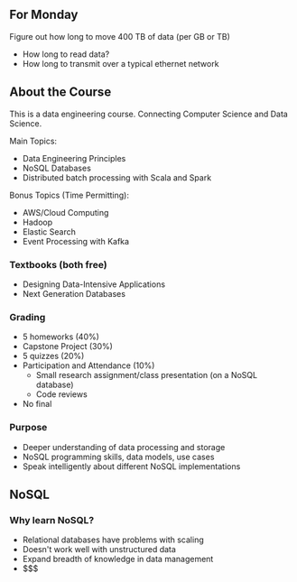 ## For Monday

Figure out how long to move 400 TB of data (per GB or TB)

* How long to read data?
* How long to transmit over a typical ethernet network


## About the Course

This is a data engineering course. Connecting Computer Science and Data Science.

Main Topics:

* Data Engineering Principles
* NoSQL Databases
* Distributed batch processing with Scala and Spark

Bonus Topics (Time Permitting):

* AWS/Cloud Computing
* Hadoop
* Elastic Search
* Event Processing with Kafka

### Textbooks (both free)

* Designing Data-Intensive Applications
* Next Generation Databases

### Grading

* 5 homeworks (40%)
* Capstone Project (30%)
* 5 quizzes (20%)
* Participation and Attendance (10%)
	* Small research assignment/class presentation (on a NoSQL database)
	* Code reviews
* No final

### Purpose

* Deeper understanding of data processing and storage
* NoSQL programming skills, data models, use cases
* Speak intelligently about different NoSQL implementations

## NoSQL

### Why learn NoSQL?

* Relational databases have problems with scaling
* Doesn't work well with unstructured data
* Expand breadth of knowledge in data management
* $$$

